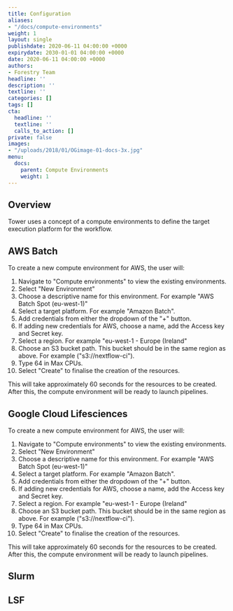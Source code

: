 ```yaml
---
title: Configuration
aliases:
- "/docs/compute-environments"
weight: 1
layout: single
publishdate: 2020-06-11 04:00:00 +0000
expirydate: 2030-01-01 04:00:00 +0000
date: 2020-06-11 04:00:00 +0000
authors:
- Forestry Team
headline: ''
description: ''
textline: ''
categories: []
tags: []
cta:
  headline: ''
  textline: ''
  calls_to_action: []
private: false
images:
- "/uploads/2018/01/OGimage-01-docs-3x.jpg"
menu:
  docs:
    parent: Compute Environments
    weight: 1
---
```



## Overview
Tower uses a concept of a compute environments to define the target execution platform for the workflow. 

## AWS Batch
To create a new compute environment for AWS, the user will:

1. Navigate to "Compute environments" to view the existing environments.
2. Select "New Environment"
3. Choose a descriptive name for this environment. For example "AWS Batch Spot (eu-west-1)"
4. Select a target platform. For example "Amazon Batch".
5. Add credentials from either the dropdown of the "+" button.
6. If adding new credentials for AWS, choose a name, add the Access key and Secret key. 
7. Select a region. For example "eu-west-1 - Europe (Ireland"
8. Choose an S3 bucket path. This bucket should be in the same region as above. For example ("s3://nextflow-ci").
9. Type 64 in Max CPUs.
10. Select "Create" to finalise the creation of the resources.

This will take approximately 60 seconds for the resources to be created. After this, the compute environment will be ready to launch pipelines.

## Google Cloud Lifesciences
To create a new compute environment for AWS, the user will:

1. Navigate to "Compute environments" to view the existing environments.
2. Select "New Environment"
3. Choose a descriptive name for this environment. For example "AWS Batch Spot (eu-west-1)"
4. Select a target platform. For example "Amazon Batch".
5. Add credentials from either the dropdown of the "+" button.
6. If adding new credentials for AWS, choose a name, add the Access key and Secret key. 
7. Select a region. For example "eu-west-1 - Europe (Ireland"
8. Choose an S3 bucket path. This bucket should be in the same region as above. For example ("s3://nextflow-ci").
9. Type 64 in Max CPUs.
10. Select "Create" to finalise the creation of the resources.

This will take approximately 60 seconds for the resources to be created. After this, the compute environment will be ready to launch pipelines.

## Slurm

## LSF

